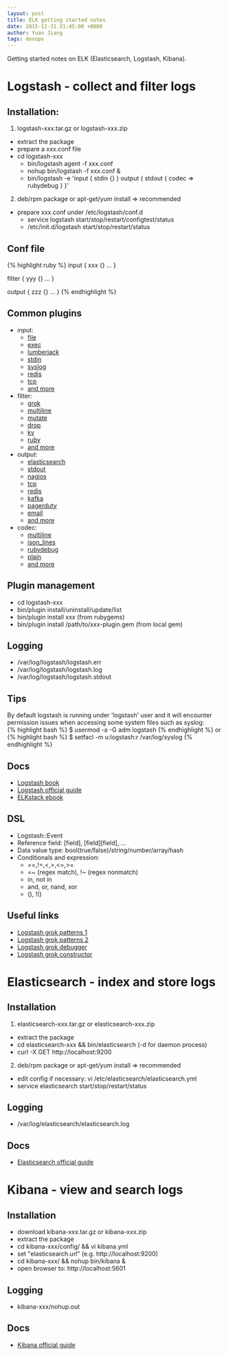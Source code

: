 ```yaml
---
layout: post
title: ELK getting started notes
date: 2015-12-31 21:45:00 +0800
author: Yuan Jiang
tags: devops
---
```


Getting started notes on ELK (Elasticsearch, Logstash, Kibana).

# Logstash - collect and filter logs

## Installation:
  1. logstash-xxx.tar.gz or logstash-xxx.zip  
  - extract the package  
  - prepare a xxx.conf file  
  - cd logstash-xxx
    - bin/logstash agent -f xxx.conf  
    - nohup bin/logstash -f xxx.conf &  
    - bin/logstash -e 'input { stdin {} } output { stdout { codec => rubydebug } }'  
  2. deb/rpm package or apt-get/yum install => recommended
  - prepare xxx.conf under /etc/logstash/conf.d
    - service logstash start/stop/restart/configtest/status
    - /etc/init.d/logstash start/stop/restart/status

## Conf file
{% highlight ruby %}
  input {
    xxx {}
    ...
  }

  filter {
    yyy {}
    ...
  }

  output {
    zzz {}
    ...
  }
{% endhighlight %}

## Common plugins
  - input:  
    - [file](https://www.elastic.co/guide/en/logstash/current/plugins-inputs-file.html)
    - [exec](https://www.elastic.co/guide/en/logstash/current/plugins-inputs-exec.html)
    - [lumberjack](https://www.elastic.co/guide/en/logstash/current/plugins-inputs-lumberjack.html)
    - [stdin](https://www.elastic.co/guide/en/logstash/current/plugins-inputs-stdin.html)
    - [syslog](https://www.elastic.co/guide/en/logstash/current/plugins-inputs-syslog.html)
    - [redis](https://www.elastic.co/guide/en/logstash/current/plugins-inputs-redis.html)
    - [tcp](https://www.elastic.co/guide/en/logstash/current/plugins-inputs-tcp.html)
    - [and more](https://www.elastic.co/guide/en/logstash/current/input-plugins.html)
  - filter:
    - [grok](https://www.elastic.co/guide/en/logstash/current/plugins-filters-grok.html)
    - [multiline](https://www.elastic.co/guide/en/logstash/current/plugins-filters-multiline.html)
    - [mutate](https://www.elastic.co/guide/en/logstash/current/plugins-filters-mutate.html)
    - [drop](https://www.elastic.co/guide/en/logstash/current/plugins-filters-drop.html)
    - [kv](https://www.elastic.co/guide/en/logstash/current/plugins-filters-kv.html)
    - [ruby](https://www.elastic.co/guide/en/logstash/current/plugins-filters-ruby.html)
    - [and more](https://www.elastic.co/guide/en/logstash/current/filter-plugins.html)
  - output:
    - [elasticsearch](https://www.elastic.co/guide/en/logstash/current/plugins-outputs-elasticsearch.html)
    - [stdout](https://www.elastic.co/guide/en/logstash/current/plugins-outputs-stdout.html)
    - [nagios](https://www.elastic.co/guide/en/logstash/current/plugins-outputs-nagios.html)
    - [tcp](https://www.elastic.co/guide/en/logstash/current/plugins-outputs-tcp.html)
    - [redis](https://www.elastic.co/guide/en/logstash/current/plugins-outputs-redis.html)
    - [kafka](https://www.elastic.co/guide/en/logstash/current/plugins-outputs-kafka.html)
    - [pagerduty](https://www.elastic.co/guide/en/logstash/current/plugins-outputs-pagerduty.html)
    - [email](https://www.elastic.co/guide/en/logstash/current/plugins-outputs-email.html)
    - [and more](https://www.elastic.co/guide/en/logstash/current/output-plugins.html)
  - codec:
    - [multiline](https://www.elastic.co/guide/en/logstash/current/plugins-codecs-multiline.html)
    - [json_lines](https://www.elastic.co/guide/en/logstash/current/plugins-codecs-json_lines.html)
    - [rubydebug](https://www.elastic.co/guide/en/logstash/current/plugins-codecs-rubydebug.html)
    - [plain](https://www.elastic.co/guide/en/logstash/current/plugins-codecs-plain.html)
    - [and more](https://www.elastic.co/guide/en/logstash/current/codec-plugins.html)

## Plugin management
  - cd logstash-xxx
  - bin/plugin install/uninstall/update/list
  - bin/plugin install xxx (from rubygems)
  - bin/plugin install /path/to/xxx-plugin.gem (from local gem)

## Logging
  - /var/log/logstash/logstash.err
  - /var/log/logstash/logstash.log
  - /var/log/logstash/logstash.stdout

## Tips
  By default logstash is running under 'logstash' user and it will encounter permission
  issues when accessing some system files such as syslog:  
  {% highlight bash %}
  $ usermod -a -G adm logstash
  {% endhighlight %}
  or
  {% highlight bash %}
  $ setfacl -m u:logstash:r /var/log/syslog
  {% endhighlight %}

## Docs
  - [Logstash book](http://www.logstashbook.com/)
  - [Logstash official guide](https://www.elastic.co/guide/en/logstash/current/index.html)
  - [ELKstack ebook](http://kibana.logstash.es/content/)

## DSL
  - Logstash::Event
  - Reference field: [field], [field][field], ...
  - Data value type: bool(true/false)/string/number/array/hash
  - Conditionals and expression:
    - ==,!=,<,>,<=,>=
    - =~ (regex match), !~ (regex nonmatch)
    - in, not in
    - and, or, nand, xor
    - (), !()

## Useful links
  - [Logstash grok patterns 1](https://github.com/logstash-plugins/logstash-patterns-core/tree/master/patterns)
  - [Logstash grok patterns 2](http://grokdebug.herokuapp.com/patterns)
  - [Logstash grok debugger](http://grokdebug.herokuapp.com/)
  - [Logstash grok constructor](http://grokconstructor.appspot.com/)

# Elasticsearch - index and store logs

## Installation
  1. elasticsearch-xxx.tar.gz or elasticsearch-xxx.zip
  - extract the package
  - cd elasticsearch-xxx && bin/elasticsearch (-d for daemon process)
  - curl -X GET http://localhost:9200
  2. deb/rpm package or apt-get/yum install => recommended
  - edit config if necessary: vi /etc/elasticsearch/elasticsearch.yml
  - service elasticsearch start/stop/restart/status

## Logging
  - /var/log/elasticsearch/elasticsearch.log

## Docs
  - [Elasticsearch official guide](https://www.elastic.co/guide/en/elasticsearch/reference/current/index.html)

# Kibana - view and search logs

## Installation
  - download kibana-xxx.tar.gz or kibana-xxx.zip
  - extract the package
  - cd kibana-xxx/config/ && vi kibana.yml
  - set "elasticsearch.url" (e.g. http://localhost:9200)
  - cd kibana-xxx/ && nohup bin/kibana &
  - open browser to: http://localhost:5601

## Logging
  - kibana-xxx/nohup.out

## Docs
  - [Kibana official guide](https://www.elastic.co/guide/en/kibana/current/index.html)

